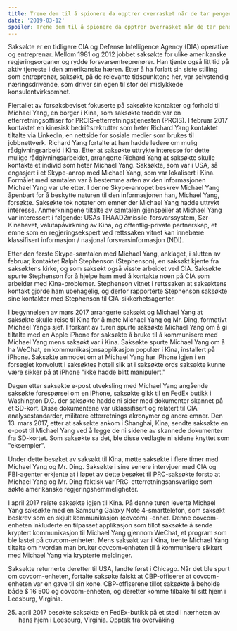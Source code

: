 ```yaml
---
title: Trene dem til å spionere da opptrer overrasket når de tar penger for å spionere på deg!
date: '2019-03-12'
spoiler: Trene dem til å spionere da opptrer overrasket når de tar penger for å spionere på deg!
---
```



Saksøkte er en tidligere CIA og Defense Intelligence Agency (DIA) operative og entreprenør. Mellom 1981 og 2012 jobbet saksøkte for ulike amerikanske regjeringsorganer og rydde forsvarsentreprenører. Han tjente også litt tid på aktiv tjeneste i den amerikanske hæren. Etter å ha forlatt sin siste stilling som entreprenør, saksøkt, på de relevante tidspunktene her, var selvstendig næringsdrivende, som driver sin egen til stor del mislykkede konsulentvirksomhet.

Flertallet av forsøksbeviset fokuserte på saksøkte kontakter og forhold til Michael Yang, en borger i Kina, som saksøkte trodde var en etterretningsoffiser for PRCIS-etterretningstjenesten (PRCIS). I februar 2017 kontaktet en kinesisk bedriftsrekrutter som heter Richard Yang kontaktet tiltalte via LinkedIn, en nettside for sosiale medier som brukes til jobbnettverk. Richard Yang fortalte at han hadde ledere om mulig rådgivningsarbeid i Kina. Etter at saksøkte uttrykte interesse for dette mulige rådgivningsarbeidet, arrangerte Richard Yang at saksøkte skulle kontakte et individ som heter Michael Yang. Saksøkte, som var i USA, så engasjert i et Skype-anrop med Michael Yang, som var lokalisert i Kina. Formålet med samtalen var å bestemme arten av den informasjonen Michael Yang var ute etter. I denne Skype-anropet beskrev Michael Yang åpenbart for å beskytte naturen til den informasjonen han, Michael Yang, forsøkte. Saksøkte tok notater om emner der Michael Yang hadde uttrykt interesse. Anmerkningene tiltalte av samtalen gjenspeiler at Michael Yang var interessert i følgende: USAs THAAD2missile-forsvarssystem, Sør-Kinahavet, valutapåvirkning av Kina, og offentlig-private partnerskap, et emne som en regjeringsekspert ved rettssaken vitnet kan innebære klassifisert informasjon / nasjonal forsvarsinformasjon (NDI).

Etter den første Skype-samtalen med Michael Yang, anklaget, i slutten av februar, kontaktet Ralph Stephenson (Stephenson), en saksøkt kjente fra saksøktens kirke, og som saksøkt også visste arbeidet ved CIA. Saksøkte spurte Stephenson for å hjelpe ham med å kontakte noen på CIA som arbeider med Kina-problemer. Stephenson vitnet i rettssaken at saksøktens kontakt gjorde ham ubehagelig, og derfor rapporterte Stephenson saksøkte sine kontakter med Stephenson til CIA-sikkerhetsagenter.

I begynnelsen av mars 2017 arrangerte saksøkt og Michael Yang at saksøkte skulle reise til Kina for å møte Michael Yang og Mr. Ding, formativt Michael Yangs sjef. I forkant av turen spurte saksøkte Michael Yang om å gi tiltalte med en Apple iPhone for saksøkte å bruke til å kommunisere med Michael Yang mens saksøkt var i Kina. Saksøkte spurte Michael Yang om å ha WeChat, en kommunikasjonsapplikasjon populær i Kina, installert på iPhone. Saksøkte anmodet om at Michael Yang har iPhone igjen i en forseglet konvolutt i saksøktes hotell slik at i saksøkte ords saksøkte kunne være sikker på at iPhone "ikke hadde blitt manipulert."

Dagen etter saksøkte e-post utveksling med Michael Yang angående saksøkte forespørsel om en iPhone, saksøkte gikk til en FedEx butikk i Washington D.C. der saksøkte hadde ni sider med dokumenter skannet på et SD-kort. Disse dokumentene var uklassifisert og relatert til CIA-analysestandarder, militære etterretnings akronymer og andre emner. Den 13. mars 2017, etter at saksøkte ankom i Shanghai, Kina, sendte saksøkte en e-post til Michael Yang ved å legge de ni sidene av skannede dokumenter fra SD-kortet. Som saksøkte sa det, ble disse vedlagte ni sidene knyttet som "eksempler".

Under dette besøket av saksøkt til Kina, møtte saksøkte i flere timer med Michael Yang og Mr. Ding. Saksøkte i sine senere intervjuer med CIA og FBI-agenter erkjente at i løpet av dette besøket til PRC-saksøkte forsto at Michael Yang og Mr. Ding faktisk var PRC-etterretningsansvarlige som søkte amerikanske regjeringshemmeligheter.

I april 2017 reiste saksøkte igjen til Kina. På denne turen leverte Michael Yang saksøkte med en Samsung Galaxy Note 4-smarttelefon, som saksøkt beskrev som en skjult kommunikasjon (covcom) -enhet. Denne covcom-enheten inkluderte en tilpasset applikasjon som tillot saksøkte å sende kryptert kommunikasjon til Michael Yang gjennom WeChat, et program som ble lastet på covcom-enheten. Mens saksøkt var i Kina, trente Michael Yang tiltalte om hvordan man bruker covcom-enheten til å kommunisere sikkert med Michael Yang via krypterte meldinger.

Saksøkte returnerte deretter til USA, landte først i Chicago. Når det ble spurt om covcom-enheten, fortalte saksøke falskt at CBP-offiserer at covcom-enheten var en gave til sin kone. CBP-offiserene tillot saksøkte å beholde både $ 16 500 og covcom-enheten, og deretter komme tilbake til sitt hjem i Leesburg, Virginia.

25. april 2017 besøkte saksøkte en FedEx-butikk på et sted i nærheten av hans hjem i Leesburg, Virginia. Opptak fra overvåking